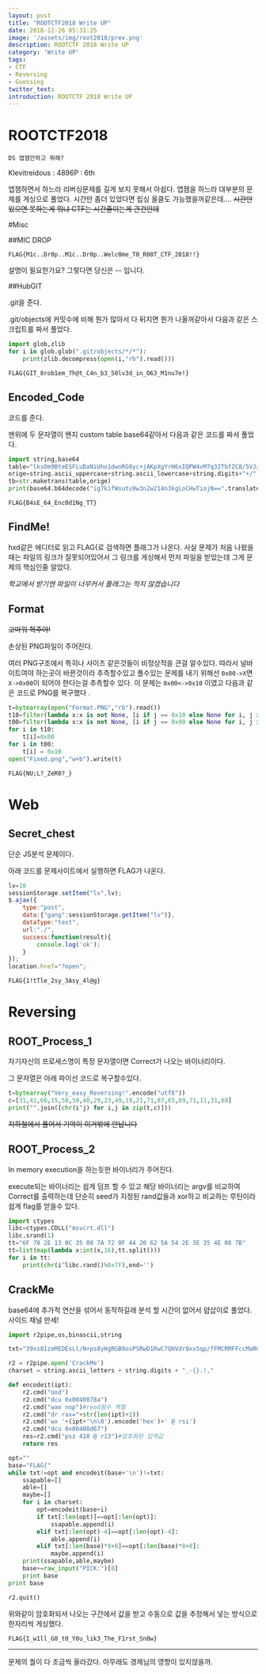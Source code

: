```yaml
---
layout: post
title: "ROOTCTF2018 Write UP"
date: 2018-12-26 05:31:25
image: '/assets/img/root2018/prev.png'
description: ROOTCTF 2018 Write UP
category: 'Write UP'
tags:
- CTF
- Reversing
- Guessing
twitter_text:
introduction: ROOTCTF 2018 Write UP
---
```




# ROOTCTF2018

```
DS 앱잼안하고 뭐해?
```

Klevitreidous : 4896P : 6th

앱잼하면서 하느라 리버싱문제를 길게 보지 못해서 아쉽다. 앱잼을 하느라 대부분의 문제를 게싱으로 풀었다. 시간만 좀더 있었다면 립싱 올클도 가능했을꺼같은데.... ~~시간만 있으면 못하는게 뭐냐 CTF는 시간줄이는게 관건인데~~

#Misc

##MIC DROP

`FLAG{M1c..Dr0p..M1c..Dr0p..Welc0me_T0_R00T_CTF_2018!!}`

설명이 필요한가요? 그렇다면 당신은 -- 입니다.

##HubGIT

.git을 준다.

.git/objects에 커밋수에 비해 뭔가 많아서 다 뒤지면 뭔가 나올꺼같아서 다음과 같은 스크립트를 짜서 풀었다.

```python
import glob,zlib
for i in glob.glob(".git/objects/*/*"):
    print(zlib.decompress(open(i,"rb").read()))
```

`FLAG{GIT_8rob1em_7h@t_C4n_b3_50lv3d_in_O63_M1nu7e!}`

## Encoded_Code

코드를 준다.

맨위에 두 문자열이 왠지 custom table base64같아서 다음과 같은 코드를 짜서 풀었다.

```python
import string,base64
table="lksOm9BteESFLuDaNiUho1dwnRG0yc+jAKpXgYrH6xIQPW4vM7q32TbfZC8/5VJz"
orige=string.ascii_uppercase+string.ascii_lowercase+string.digits+"+/"
tb=str.maketrans(table,orige)
print(base64.b64decode("ig7kifWsutu9w3n2w214n3kgLoCHwTiojN==".translate(tb)))
```

`FLAG{B4sE_64_Enc0d1Ng_TT}`

## FindMe!

hxd같은 에디터로 읽고 FLAG{로 검색하면 플래그가 나온다. 사실 문제가 처음 나왔을때는 파일의 링크가 잘못되어있어서 그 링크를 게싱해서 먼저 파일을 받았는데 그게 문제의 핵심인줄 알았다.

*학교에서 받기엔 파일이 너무커서 플래그는 적지 않겠습니다*

## Format

~~고마워 혁주야!~~

손상된 PNG파일이 주어진다.

여러 PNG구조에서 특히나 사이즈 같은것들이 비정상적을 큰걸 알수있다. 따라서 널바이트여야 하는곳이 바뀐것이라 추측할수있고 풀수있는 문제를 내기 위해선 `0x00->X`면 `X->0x00`이 되어야 한다는걸 추측할수 있다. 이 문제는 `0x00<->0x10` 이였고 다음과 같은 코드로 PNG를 복구했다 .

```python
t=bytearray(open("Format.PNG","rb").read())
t10=filter(lambda x:x is not None, [i if j == 0x10 else None for i, j in enumerate(t)])
t00=filter(lambda x:x is not None, [i if j == 0x00 else None for i, j in enumerate(t)])
for i in t10:
    t[i]=0x00
for i in t00:
    t[i] = 0x10
open("Fixed.png","w+b").write(t)
```

`FLAG{NU;L?_ZeR0?_}`

# Web

## Secret_chest

단순 JS분석 문제이다.

아래 코드를 문제사이트에서 실행하면 FLAG가 나온다.

```javascript
lv=10
sessionStorage.setItem("lv",lv);
$.ajax({
	type:"post",
	data:{"gang":sessionStorage.getItem("lv")},
	dataType:"text",
	url:"./",
	success:function(result){
    	console.log('ok');
	}
});
location.href="?open";
```

`FLAG{1!tTle_2sy_3Asy_4l@g}`

# Reversing

## ROOT_Process_1

자기자신의 프로세스명이 특정 문자열이면 Correct가 나오는 바이너리이다.

그 문자열은 아래 파이선 코드로 복구할수있다.

```python
t=bytearray("Very_easy_Reversing!".encode("utf8"))
c=[31,41,66,15,58,50,40,29,23,49,19,21,71,87,65,69,71,11,31,68]
print("".join([chr(i^j) for i,j in zip(t,c)]))
```

~~지하철에서 풀어서 기억이 이거밖에 안납니다~~

## ROOT_Process_2

In memory execution을 하는듯한 바이너리가 주어진다.

execute되는 바이너리는 쉽게 덤프 할 수 있고 해당 바이너리는 argv를 비교하여 Correct를 출력하는데 단순히 seed가 지정된 rand값들과 xor하고 비교하는 루틴이라 쉽게 flag를 얻을수 있다.

```python
import ctypes
libc=ctypes.CDLL("msvcrt.dll")
libc.srand(1)
tt="6F 78 2E 13 0C 35 00 7A 72 0F 44 20 62 5A 54 2E 3E 35 4E 08 7B"
tt=list(map(lambda x:int(x,16),tt.split()))
for i in tt:
    print(chr(i^libc.rand()%0x7F),end='')
```

## CrackMe

base64에 추가적 연산을 섞어서 동작하길래 분석 할 시간이 없어서 얍삽이로 풀었다. 사이드 채널 만세!

```python
import r2pipe,os,binascii,string

txt="39xs8IzeMEDEsLl/N+ps8yHgRGB9osPSRwD1RwC7QHVdr0xx5qp/fFMCRMFFccMaRGAEcHSEnFVs8w5yI7QlRwDzleMtykO2mbSEqDRvYhfcRwCbi7hsMiJvzbSEebSEzj1yBC9sMomuwHV7K+Zs8ypBUbVdko9oRGzsR+tsMhp8msHV4c2QEP4CGKFsMsps8H7kuclvIBwRRGzRrKyi+akVRwCAIXAAdswNntZ5OIzic1LbHoP/ibd/xdw7FWBsMmfi6VmryjVs8zhSNeZYRGYmRoZmfpskXa8qOrV7IdDQRwCWXL1s8GlpFrSEL/3rRwD0UJCQ6iJs8vG4LDLW2bSEBBeoRwF9eS1sModdQDUnh+cOxBZ8qGts8uhs8CnKKXV7jHSEXFts8yN4RGz7CtJ="

r2 = r2pipe.open('CrackMe')
charset = string.ascii_letters + string.digits + "_-{}.!,"

def encodeit(ipt):
	r2.cmd("ood")
	r2.cmd("dcu 0x0040078a")
	r2.cmd("wao nop")#read함수 역활
	r2.cmd("dr rax="+str(len(ipt)+1))
	r2.cmd('wx '+(ipt+'\n\0').encode('hex')+' @ rsi')
	r2.cmd("dcu 0x00400d67")
	res=r2.cmd("psz 410 @ r13")#암호화된 입력값
	return res 

opt=""
base="FLAG{"
while txt!=opt and encodeit(base+'\n')!=txt:
	ssapable=[]	
	able=[]
	maybe=[]
	for i in charset:
		opt=encodeit(base+i)
		if txt[:len(opt)]==opt[:len(opt)]:
			ssapable.append(i)
		elif txt[:len(opt)-4]==opt[:len(opt)-4]:
			able.append(i)
		elif txt[:len(base)*8+8]==opt[:len(base)*8+8]:
			maybe.append(i)
	print(ssapable,able,maybe)
	base+=raw_input("PICK:")[0]
	print base
print base

r2.quit()
```

위와같이 암호화되서 나오는 구간에서 값을 받고 수동으로 값을 추정해서 넣는 방식으로 한자리씩 게싱했다.

`FLAG{I_w1ll_G0_t0_Y0u_lik3_The_F1rst_Sn0w}`

-----------

문제의 퀄이 다 조금씩 올라갔다. 아무래도 경제님의 영향이 있지않을까.
